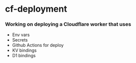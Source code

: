 # cf-deployment

### Working on deploying a Cloudflare worker that uses
- Env vars
- Secrets
- Github Actions for deploy
- KV bindings
- D1 bindings
